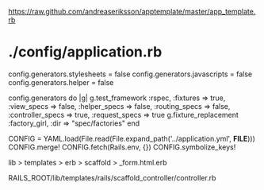 https://raw.github.com/andreaseriksson/apptemplate/master/app_template.rb

# ./config/application.rb
config.generators.stylesheets = false
config.generators.javascripts = false
config.generators.helper      = false


config.generators do |g|
  g.test_framework :rspec,
    :fixtures => true,
    :view_specs => false,
    :helper_specs => false,
    :routing_specs => false,
    :controller_specs => true,
    :request_specs => true
  g.fixture_replacement :factory_girl, :dir => "spec/factories"
end




CONFIG = YAML.load(File.read(File.expand_path('../application.yml', __FILE__)))
CONFIG.merge! CONFIG.fetch(Rails.env, {})
CONFIG.symbolize_keys!




lib > templates > erb > scaffold > _form.html.erb

RAILS_ROOT/lib/templates/rails/scaffold_controller/controller.rb